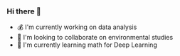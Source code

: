 ### Hi there 👋

  - 💰 I'm currently working on data analysis 
  - 🍂 I'm looking to collaborate on environmental studies
  - 📖 I'm currently learning math for Deep Learning
